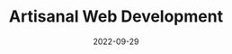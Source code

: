 ---
image: 
  path: https://cc-dam.imgix.net/sf-ep2-joost-post.jpg
  alt: >-
   Blue banner with Static Feedback logo and image of event speaker,
    Joost van der Schee.
date: 2022-09-29
upcoming: false
title: Artisanal Web Development
content: >-
  Learn about hand-crafted web development, the Stackless Way, and the
  importance of knowing as much as possible about the code you're
  shipping, with Joost van der Schee.
link: https://www.youtube.com/watch?v=MuAe7aZu0Nw
---